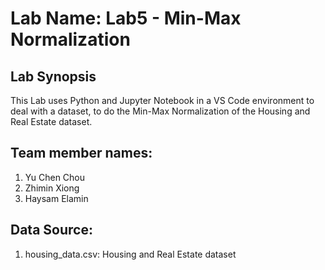 # Lab Name: Lab5 - Min-Max Normalization

## Lab Synopsis

This Lab uses Python and Jupyter Notebook in a VS Code environment to deal with a dataset, to do the Min-Max Normalization of the Housing and Real Estate dataset.

## Team member names: 

1. Yu Chen Chou 
2. Zhimin Xiong 
3. Haysam Elamin

## Data Source: 

1. housing_data.csv: Housing and Real Estate dataset
